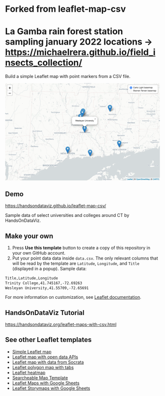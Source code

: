 # Forked from leaflet-map-csv

# La Gamba rain forest station sampling january 2022 locations -> https://michaelrera.github.io/field_insects_collection/ 






Build a simple Leaflet map with point markers from a CSV file.

![Screenshot](leaflet-map-csv.png)

## Demo
https://handsondataviz.github.io/leaflet-map-csv/

Sample data of select universities and colleges around CT by HandsOnDataViz.

## Make your own

1. Press **Use this template** button to create a copy of this repository in your own GitHub account.
2. Put your point data data inside `data.csv`. The only relevant columns that will be read by the template
are `Latitude`, `Longitude`, and `Title` (displayed in a popup). Sample data:
```
Title,Latitude,Longitude
Trinity College,41.745167,-72.69263
Wesleyan University,41.55709,-72.65691
```

For more information on customization, see [Leaflet documentation](https://leafletjs.com/).

## HandsOnDataViz Tutorial
https://handsondataviz.org/leaflet-maps-with-csv.html

## See other Leaflet templates
* [Simple Leaflet map](https://github.com/HandsOnDataViz/leaflet-map-simple)
* [Leaflet map with open data APIs](https://github.com/HandsOnDataViz/leaflet-maps-open-data-apis)
* [Leaflet map with data from Socrata](https://github.com/HandsOnDataViz/leaflet-socrata)
* [Leaflet polygon map with tabs](https://github.com/HandsOnDataViz/leaflet-map-polygon-tabs)
* [Leaflet heatmap](https://github.com/HandsOnDataViz/leaflet-heatmap)
* [Searcheable Map Template](https://github.com/HandsOnDataViz/searchable-map-template-csv)
* [Leaflet Maps with Google Sheets](https://github.com/HandsOnDataViz/leaflet-maps-with-google-sheets)
* [Leaflet Storymaps with Google Sheets](https://github.com/HandsOnDataViz/leaflet-storymaps-with-google-sheets)
